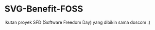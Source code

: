 SVG-Benefit-FOSS
================

Ikutan proyek SFD (Software Freedom Day) yang dibikin sama doscom :)
